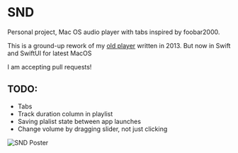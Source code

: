 # SND

Personal project, Mac OS audio player with tabs inspired by foobar2000.

This is a ground-up rework of my [old player](https://github.com/r-ss/SND.legacy) written in 2013.
But now in Swift and SwiftUI for latest MacOS

I am accepting pull requests!

## TODO:
- Tabs
- Track duration column in playlist
- Saving plalist state between app launches
- Change volume by dragging slider, not just clicking



![SND Poster](https://media.ress.ws/snd_screenshot.png)